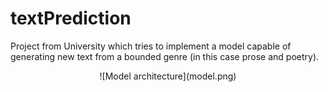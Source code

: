 # textPrediction

Project from University which tries to implement a model capable of generating new text from a bounded genre (in this case prose and poetry).

<p align="center">
  ![Model architecture](model.png)
</p>

